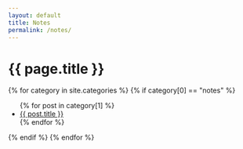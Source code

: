 ```yaml
---
layout: default
title: Notes
permalink: /notes/
---
```

<h1>{{ page.title }}</h1>
{% for category in site.categories %}
{% if category[0] == "notes" %}
  <ul>
    {% for post in category[1] %}
      <li><a href="{{ post.url }}">{{ post.title }}</a></li>
    {% endfor %}
  </ul>
{% endif %}
{% endfor %}

